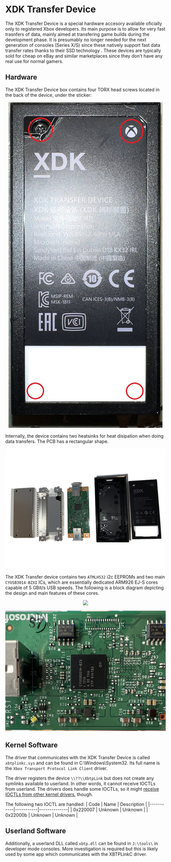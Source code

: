# XDK Transfer Device

The XDK Transfer Device is a special hardware accesory available oficially only to registered Xbox developers. Its main purpose is to allow for very fast trasnfers of data, mainly aimed at transfering game builds during the development phase. It is presumably no longer needed for the next generation of consoles (Series X/S) since these natively support fast data transfer rates thanks to their SSD technology
. These devices are typically sold for cheap on eBay and similar marketplaces since they don't have any real use for normal gamers.

## Hardware

The XDK Transfer Device box contains four TORX head screws located in the back of the device, under the sticker:

<p align="center">
  <img src="./xdk_transfer/XDKTransfer.jpg">
</p>

Internally, the device contains two heatsinks for heat disipation when doing data transfers. The PCB has a rectangular shape.

<p align="center">
  <img src="./xdk_transfer/xdk_transfer_teardown.png">
</p>

The XDK Transfer device contains two `ATMLH532` i2c EEPROMs and two main `CYUSB3014-BZXI` ICs, which are essentially dedicated ARM926 EJ-S cores capable of 5 GBit/s USB speeds. The following is a block diagram depicting the design and main features of these cores. 

<p align="center">
  <img src="https://user-images.githubusercontent.com/100166926/211207446-1af276c8-8679-44a3-9cc1-a3fc845e68ef.png">
</p>

<p align="center">
  <img src="./xdk_transfer/IMG_8965.jpg">
</p>

## Kernel Software

The driver that communicates with the XDK Transfer Device is called `xbtplinkc.sys` and can be found in C:\Windows\System32. Its full name is the `Xbox Transport Protocol Link Client` driver.

The driver registers the device `\\??\\XbtpLink` but does not create any symlinks available to userland. In other words, it cannot receive IOCTLs from userland. The drivers does handle some IOCTLs, so it might [receive IOCTLs from other kernel drivers](https://learn.microsoft.com/en-us/windows-hardware/drivers/kernel/creating-ioctl-requests-in-drivers), though.

The following two IOCTL are handled:
|  Code     | Name      | Description  |
|-----------|-----------|--------------|
| 0x220007  | Unknown   | Unknown      | 
| 0x22000b  | Unknown   | Unknown      | 


## Userland Software

Additionally, a userland DLL called `xbtp.dll` can be found in `J:\tools\` in developer mode consoles. More investigation is required but this is likely used by some app which communicates with the XBTPLinkC driver.




